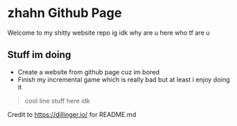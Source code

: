 # zhahn Github Page

Welcome to my shitty website repo ig idk why are u here who tf are u

## Stuff im doing

- Create a website from github page cuz im bored
- Finish my incremental game which is really bad but at least i enjoy doing it

> cool line stuff here idk

Credit to https://dillinger.io/ for README.md
